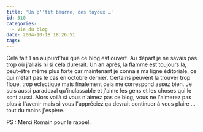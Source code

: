 ```yaml
---
title: 'Un p''tit beurre, des toyoux …'
id: 310
categories:
  - Vie du blog
date: 2004-10-18 18:26:51
tags:
---
```


Cela fait 1 an aujourd'hui que ce blog est ouvert. Au départ je ne savais pas trop où j'allais ni si cela durerait. Un an après, la flamme est toujours là, peut-être même plus forte car maintenant je connais ma ligne éditoriale, ce qui n'était pas le cas en octobre dernier. Certains peuvent la trouver trop floue, trop eclectique mais finalement cela me correspond assez bien. Je suis aussi paradoxal qu'inclassable et j'aime les gens et les choses qui le sont aussi. Alors voilà si vous n'aimez pas ce blog, vous ne l'aimerez pas plus à l'avenir mais si vous l'appréciez ça devrait continuer à vous plaire … tout du moins j'espère.

PS&nbsp;: Merci Romain pour le rappel.